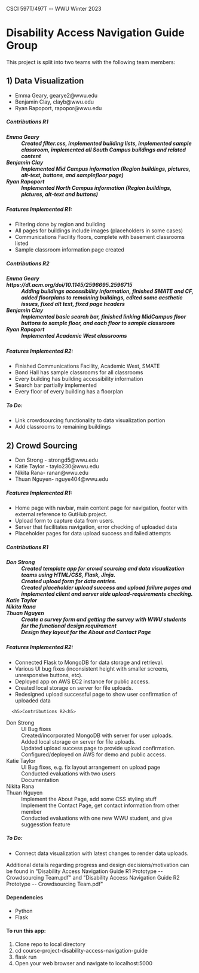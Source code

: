 CSCI 597T/497T -- WWU
Winter 2023

<h1> Disability Access Navigation Guide Group </h1>

This project is split into two teams with the following team members:

<h2> 1) Data Visualization </h2>
   <ul>
   <li> Emma Geary, gearye2@wwu.edu </li>
   <li>Benjamin Clay, clayb@wwu.edu </li>
   <li> Ryan Rapoport, rapopor@wwu.edu </li>
   </ul>

<h5> Contributions R1<h5>
   <dl>
      <dt>Emma Geary</dt>
      <dd>Created filter.css, implemented building lists, implemented sample classroom, implemented all South Campus buildings and related content</dd>
      <dt>Benjamin Clay</dt>
      <dd>Implemented Mid Campus information (Region buildings, pictures, alt-text, buttons, and samplefloor page)</dd>
      <dt>Ryan Rapoport</dt>
      <dd>Implemented North Campus information (Region buildings, pictures, alt-text and buttons)</dd>
   </dl>

<h5> Features Implemented R1: </h5>
   <ul>
   <li> Filtering done by region and building
   <li> All pages for buildings include images (placeholders in some cases)
   <li> Communications Facility floors, complete with basement classrooms listed
   <li> Sample classroom information page created
   </ul>

<h5> Contributions R2<h5>
   <dl>
      <dt>Emma Geary</dt>https://dl.acm.org/doi/10.1145/2596695.2596715
      <dd>Adding buildings accessibility information, finished SMATE and CF, added floorplans to remaining buildings, edited some aesthetic issues, fixed alt text, fixed page headers</dd>
      <dt>Benjamin Clay</dt>
      <dd>Implemented basic search bar, finished linking MidCampus floor buttons to sample floor, and each floor to sample classroom</dd>
      <dt>Ryan Rapoport</dt>
      <dd>Implemented Academic West classrooms</dd>
   </dl>

<h5> Features Implemented R2: </h5>
   <ul>
   <li> Finished Communications Facility, Academic West, SMATE
   <li> Bond Hall has sample classrooms for all classrooms
   <li> Every building has building accessibility information
   <li> Search bar partially implemented
   <li> Every floor of every building has a floorplan
   </ul>

<h5> To Do: </h5>
   <ul>
   <li> Link crowdsourcing functionality to data visualization portion
   <li> Add classrooms to remaining buildings
   </ul>

<p></p>

<h2> 2) Crowd Sourcing </h2>
<ul>
   <li> Don Strong - strongd5@wwu.edu </li>
   <li> Katie Taylor - taylo230@wwu.edu </li>
   <li> Nikita Rana- ranan@wwu.edu </li>
   <li> Thuan Nguyen- nguye404@wwu.edu </li>
</ul>

<h5> Features Implemented R1: </h5>
   <ul>
   <li> Home page with navbar, main content page for navigation, footer with external reference to GutHub project. </li>
   <li> Upload form to capture data from users. </li>
   <li> Server that facilitates navigation, error checking of uploaded data </li>
   <li> Placeholder pages for data upload success and failed attempts </li>
   </ul>
   
   <h5> Contributions R1<h5>
   <dl>
      <dt>Don Strong</dt>
      <dd>Created template app for crowd sourcing and data visualization teams using HTML/CSS, Flask, Jinja.</dd>
      <dd>Created upload form for data entries.</dd>
      <dd>Created placeholder upload success and upload failure pages and implemented client and server side upload-requirements checking.</dd>
      <dt>Katie Taylor</dt>
      <dd></dd>
      <dt>Nikita Rana</dt>
      <dd></dd>
      <dt>Thuan Nguyen</dt>
      <dd>Create a survey form and getting the survey with WWU students for the functional design requirement</dd>
      <dd>Design they layout for the About and Contact Page</dd>
      <dd></dd>
   </dl>
   
   <h5> Features Implemented R2: </h5>
   <ul>
   <li> Connected Flask to MongoDB for data storage and retrieval. </li>
   <li> Various UI bug fixes (inconsistent height with smaller screens, unresponsive buttons, etc).</li>
   <li> Deployed app on AWS EC2 instance for public access. </li>
   <li> Created local storage on server for file uploads. </li>
   <li> Redesigned upload successful page to show user confirmation of uploaded data </li>
   </ul>
   
      <h5>Contributions R2<h5>
   <dl>
      <dt>Don Strong</dt>
      <dd>UI Bug fixes</dd>
      <dd>Created/incorporated MongoDB with server for user uploads.</dd>
      <dd>Added local storage on server for file uploads.</dd>
      <dd>Updated upload success page to provide upload confirmation.</dd>
      <dd>Configured/deployed on AWS for demo and public access.</dd>
      <dt>Katie Taylor</dt>
      <dd>UI Bug fixes, e.g. fix layout arrangement on upload page</dd>
      <dd>Conducted evaluations with two users</dd>
      <dd>Documentation</dd>
      <dt>Nikita Rana</dt>
      <dd></dd>
      <dt>Thuan Nguyen</dt>
      <dd>Implement the About Page, add some CSS styling stuff</dd>
      <dd>Implement the Contact Page, get contact information from other member</dd>
       <dd>Conducted evaluations with one new WWU student, and give suggesstion feature</dd>
      <dd></dd>
   </dl>

<h5> To Do: </h5>
   <ul>
   <li> Connect data visualization with latest changes to render data uploads.</li>
   </ul>
<p>Additional details regarding progress and design decisions/motivation can be found in "Disability Access Navigation Guide R1 Prototype -- Crowdsourcing Team.pdf" and "Disability Access Navigation Guide R2 Prototype -- Crowdsourcing Team.pdf"</p>

<p></p>

<h4> Dependencies </h4>
<ul>
   <li> Python </li>
   <li> Flask </li>
</ul>

<h4> To run this app: </h4>
<ol>
   <li> Clone repo to local directory </li>
   <li> cd course-project-disability-access-navigation-guide </li>
   <li> flask run </li>
   <li> Open your web browser and navigate to localhost:5000 </li>
</ol>
